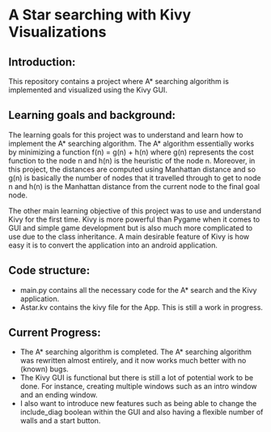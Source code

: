 # **A Star searching with Kivy Visualizations**

## **Introduction:**

This repository contains a project where A* searching algorithm is implemented and visualized using the Kivy GUI.

## **Learning goals and background:**

The learning goals for this project was to understand and learn how to implement the A* searching algorithm. The A* 
algorithm essentially works by minimizing a function f(n) = g(n) + h(n) where g(n) represents the cost function to the
node n and h(n) is the heuristic of the node n. Moreover, in this project, the distances are computed using Manhattan 
distance and so g(n) is basically the number of nodes that it travelled through to get to node n and h(n) is the Manhattan
distance from the current node to the final goal node. 

The other main learning objective of this project was to use and understand Kivy for the first time. Kivy is more 
powerful than Pygame when it comes to GUI and simple game development but is also much more complicated to use due to
the class inheritance. A main desirable feature of Kivy is how easy it is to convert the application into an android 
application.

## **Code structure:**

- main.py contains all the necessary code for the A* search and the Kivy application.
- Astar.kv contains the kivy file for the App. This is still a work in progress.


## **Current Progress:**

- The A* searching algorithm is completed. The A* searching algorithm was rewritten almost entirely, and it now works
much better with no (known) bugs.
- The Kivy GUI is functional but there is still a lot of potential work to be done. For instance, creating multiple
windows such as an intro window and an ending window. 
- I also want to introduce new features such as being able to change the include_diag boolean within the GUI and also
having a flexible number of walls and a start button. 